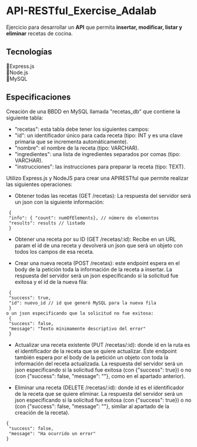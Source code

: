 # API-RESTful_Exercise_Adalab
Ejercicio para desarrollar un **API** que permita **insertar, modificar, listar y eliminar** recetas de cocina.

## Tecnologías
🔸Express.js  
🔸Node.js  
🔸MySQL  

## Especificaciones  

Creación de una BBDD en MySQL llamada "recetas_db" que contiene la siguiente tabla:
- "recetas": esta tabla debe tener los siguientes campos:
- "id": un identificador único para cada receta (tipo: INT y es una clave primaria que se incrementa
automáticamente).
- "nombre": el nombre de la receta (tipo: VARCHAR).
- "ingredientes": una lista de ingredientes separados por comas (tipo: VARCHAR).
- "instrucciones": las instrucciones para preparar la receta (tipo: TEXT).

Utilizo Express.js y NodeJS para crear una APIRESTful que permite realizar las siguientes operaciones: 
- Obtener todas las recetas (GET /recetas): La respuesta del servidor será un json con la
siguiente información:
```
 {
 "info": { "count": numOfElements}, // número de elementos 
 "results": results // listado
 }
```
- Obtener una receta por su ID (GET /recetas/:id): Recibe en un URL param el id de una receta y
devolverá un json que será un objeto con todos los campos de esa receta.

- Crear una nueva receta (POST /recetas): este endpoint espera en el body de la petición toda la
información de la receta a insertar. La respuesta del servidor será un json especificando si la
solicitud fue exitosa y el id de la nueva fila:

```
 {
 "success": true,
 "id": nuevo_id // id que generó MySQL para la nueva fila
 }
o un json especificando que la solicitud no fue exitosa:
 {
 "success": false,
 "message": "Texto mínimamente descriptivo del error"
 }
```
- Actualizar una receta existente (PUT /recetas/:id): donde id en la ruta es el identificador de la
receta que se quiere actualizar. Este endpoint también espera por el body de la petición un objeto con
toda la información del receta actualizada. La respuesta del servidor será un json especificando si
la solicitud fue exitosa (con {"success": true}) o no (con {"success": false, "message":
""}, como en el apartado anterior).

- Eliminar una receta (DELETE /recetas/:id): donde id es el identificador de la receta que se quiere
eliminar. La respuesta del servidor será un json especificando si la solicitud fue exitosa (con
{"success": true}) o no (con {"success": false, "message": ""}, similar al apartado de
la creación de la receta).
```
{
 "success": false,
 "message": "Ha ocurrido un error"
}
```
